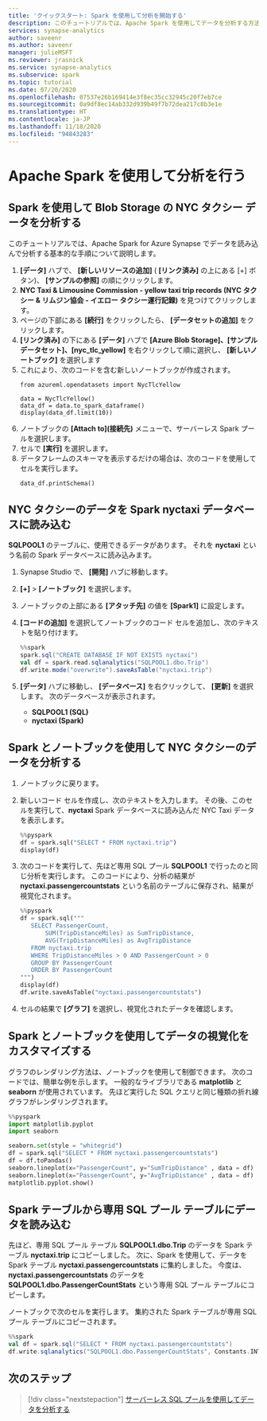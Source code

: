 ```yaml
---
title: 'クイックスタート: Spark を使用して分析を開始する'
description: このチュートリアルでは、Apache Spark を使用してデータを分析する方法について説明します
services: synapse-analytics
author: saveenr
ms.author: saveenr
manager: julieMSFT
ms.reviewer: jrasnick
ms.service: synapse-analytics
ms.subservice: spark
ms.topic: tutorial
ms.date: 07/20/2020
ms.openlocfilehash: 07537e26b169414e3f8ec35cc32945c20f7eb7ce
ms.sourcegitcommit: 0a9df8ec14ab332d939b49f7b72dea217c8b3e1e
ms.translationtype: HT
ms.contentlocale: ja-JP
ms.lasthandoff: 11/18/2020
ms.locfileid: "94843283"
---
```

# <a name="analyze-with-apache-spark"></a>Apache Spark を使用して分析を行う

## <a name="analyze-nyc-taxi-data-in-blob-storage-using-spark"></a>Spark を使用して Blob Storage の NYC タクシー データを分析する

このチュートリアルでは、Apache Spark for Azure Synapse でデータを読み込んで分析する基本的な手順について説明します。

1. **[データ]** ハブで、 **[新しいリソースの追加]** ( **[リンク済み]** の上にある [+] ボタン)、 **[サンプルの参照]** の順にクリックします。 
1. **NYC Taxi & Limousine Commission - yellow taxi trip records (NYC タクシー & リムジン協会 - イエロー タクシー運行記録)** を見つけてクリックします。 
1. ページの下部にある **[続行]** をクリックしたら、 **[データセットの追加]** をクリックします。 
1. **[リンク済み]** の下にある **[データ]** ハブで **[Azure Blob Storage]、[サンプル データセット]、[nyc_tlc_yellow]** を右クリックして順に選択し、 **[新しいノートブック]** を選択します
1. これにより、次のコードを含む新しいノートブックが作成されます。
    ```
    from azureml.opendatasets import NycTlcYellow

    data = NycTlcYellow()
    data_df = data.to_spark_dataframe()
    display(data_df.limit(10))
    ```
1. ノートブックの **[Attach to]\(接続先\)** メニューで、サーバーレス Spark プールを選択します。
1. セルで **[実行]** を選択します。
1. データフレームのスキーマを表示するだけの場合は、次のコードを使用してセルを実行します。
    ```
    data_df.printSchema()
    ```

## <a name="load-the-nyc-taxi-data-into-the-spark-nyctaxi-database"></a>NYC タクシーのデータを Spark nyctaxi データベースに読み込む

**SQLPOOL1** のテーブルに、使用できるデータがあります。 それを **nyctaxi** という名前の Spark データベースに読み込みます。

1. Synapse Studio で、 **[開発]** ハブに移動します。
1. **[+]**  >  **[ノートブック]** を選択します。
1. ノートブックの上部にある **[アタッチ先]** の値を **[Spark1]** に設定します。
1. **[コードの追加]** を選択してノートブックのコード セルを追加し、次のテキストを貼り付けます。

    ```scala
    %%spark
    spark.sql("CREATE DATABASE IF NOT EXISTS nyctaxi")
    val df = spark.read.sqlanalytics("SQLPOOL1.dbo.Trip") 
    df.write.mode("overwrite").saveAsTable("nyctaxi.trip")
    ```

1. **[データ]** ハブに移動し、 **[データベース]** を右クリックして、 **[更新]** を選択します。 次のデータベースが表示されます。

    - **SQLPOOL1 (SQL)**
    - **nyctaxi (Spark)**

## <a name="analyze-the-nyc-taxi-data-using-spark-and-notebooks"></a>Spark とノートブックを使用して NYC タクシーのデータを分析する

1. ノートブックに戻ります。
1. 新しいコード セルを作成し、次のテキストを入力します。 その後、このセルを実行して、**nyctaxi** Spark データベースに読み込んだ NYC Taxi データを表示します。

   ```py
   %%pyspark
   df = spark.sql("SELECT * FROM nyctaxi.trip") 
   display(df)
   ```

1. 次のコードを実行して、先ほど専用 SQL プール **SQLPOOL1** で行ったのと同じ分析を実行します。 このコードにより、分析の結果が **nyctaxi.passengercountstats** という名前のテーブルに保存され、結果が視覚化されます。

   ```py
   %%pyspark
   df = spark.sql("""
      SELECT PassengerCount,
          SUM(TripDistanceMiles) as SumTripDistance,
          AVG(TripDistanceMiles) as AvgTripDistance
      FROM nyctaxi.trip
      WHERE TripDistanceMiles > 0 AND PassengerCount > 0
      GROUP BY PassengerCount
      ORDER BY PassengerCount
   """) 
   display(df)
   df.write.saveAsTable("nyctaxi.passengercountstats")
   ```

1. セルの結果で **[グラフ]** を選択し、視覚化されたデータを確認します。

## <a name="customize-data-visualization-with-spark-and-notebooks"></a>Spark とノートブックを使用してデータの視覚化をカスタマイズする

グラフのレンダリング方法は、ノートブックを使用して制御できます。 次のコードでは、簡単な例を示します。 一般的なライブラリである **matplotlib** と **seaborn** が使用されています。 先ほど実行した SQL クエリと同じ種類の折れ線グラフがレンダリングされます。

```py
%%pyspark
import matplotlib.pyplot
import seaborn

seaborn.set(style = "whitegrid")
df = spark.sql("SELECT * FROM nyctaxi.passengercountstats")
df = df.toPandas()
seaborn.lineplot(x="PassengerCount", y="SumTripDistance" , data = df)
seaborn.lineplot(x="PassengerCount", y="AvgTripDistance" , data = df)
matplotlib.pyplot.show()
```



## <a name="load-data-from-a-spark-table-into-a-dedicated-sql-pool-table"></a>Spark テーブルから専用 SQL プール テーブルにデータを読み込む

先ほど、専用 SQL プール テーブル **SQLPOOL1.dbo.Trip** のデータを Spark テーブル **nyctaxi.trip** にコピーしました。 次に、Spark を使用して、データを Spark テーブル **nyctaxi.passengercountstats** に集約しました。 今度は、**nyctaxi.passengercountstats** のデータを **SQLPOOL1.dbo.PassengerCountStats** という専用 SQL プール テーブルにコピーします。

ノートブックで次のセルを実行します。 集約された Spark テーブルが専用 SQL プール テーブルにコピーされます。

```scala
%%spark
val df = spark.sql("SELECT * FROM nyctaxi.passengercountstats")
df.write.sqlanalytics("SQLPOOL1.dbo.PassengerCountStats", Constants.INTERNAL )
```

## <a name="next-steps"></a>次のステップ

> [!div class="nextstepaction"]
> [サーバーレス SQL プールを使用してデータを分析する](get-started-analyze-sql-on-demand.md)


